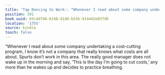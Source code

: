 ```yaml
---
title: 'Tap Dancing to Work:: “Whenever I read about some company undertaking a cost-cutti…'
position: 391
book_uuid: b5c4d748-6148-4148-b53b-9144d2e037d9
location: '1755'
source: kindle
touch: false
---
```


“Whenever I read about some company undertaking a cost-cutting program, I know it’s not a company that really knows what costs are all about. Spurts don’t work in this area. The really good manager does not wake up in the morning and say, ‘This is the day I’m going to cut costs,’ any more than he wakes up and decides to practice breathing.